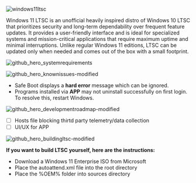 ![windows11ltsc](https://user-images.githubusercontent.com/96759883/219713402-be82fdc0-01cd-4ff3-8e10-91dd59e4bf49.png)

Windows 11 LTSC is an unofficial heavily inspired distro of Windows 10 LTSC that prioritizes security and long-term dependability over frequent feature updates. It provides a user-friendly interface and is ideal for specialized systems and mission-critical applications that require maximum uptime and minimal interruptions. Unlike regular Windows 11 editions, LTSC can be updated only when needed and comes out of the box with a small footprint.

![github_hero_systemrequirements](https://user-images.githubusercontent.com/96759883/219724539-0caefe5b-875d-42ba-812a-3fe4bd715b93.png)

![github_hero_knownissues-modified](https://user-images.githubusercontent.com/96759883/219673927-2c6d506b-3e0f-4ab2-8a9f-1e0036e613e0.png)

- Safe Boot displays a **hard error** message which can be ignored.
- Programs installed via **APP** may not uninstall successfully on first login. To resolve this, restart Windows.
  
![github_hero_developmentroadmap-modified](https://user-images.githubusercontent.com/96759883/219674201-a05ff4e3-4204-4da7-a05c-2a3904173605.png)

- [ ] Hosts file blocking thirtd party telemetry/data collection
- [ ] UI/UX for APP

![github_hero_buildingltsc-modified](https://user-images.githubusercontent.com/96759883/219674453-48c91dd6-65e7-493b-81c6-732e8a84d0d5.png)

**If you want to build LTSC yourself, here are the instructions:**

- Download a Windows 11 Enterprise ISO from Microsoft
- Place the autoattend.xml file into the root directory 
- Place the %OEM% folder into sources directory
